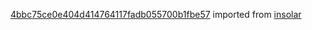 [4bbc75ce0e404d414764117fadb055700b1fbe57](https://github.com/insolar/insolar/commit/4bbc75ce0e404d414764117fadb055700b1fbe57) imported from [insolar](https://github.com/insolar/insolar)

